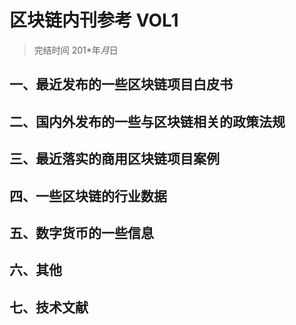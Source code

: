 # 区块链内刊参考 VOL1
> 完结时间 201\*年*月*日

## 一、最近发布的一些区块链项目白皮书
        
## 二、国内外发布的一些与区块链相关的政策法规

## 三、最近落实的商用区块链项目案例

## 四、一些区块链的行业数据

## 五、数字货币的一些信息

## 六、其他

## 七、技术文献
